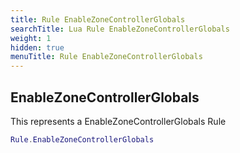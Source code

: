 ```yaml
---
title: Rule EnableZoneControllerGlobals
searchTitle: Lua Rule EnableZoneControllerGlobals
weight: 1
hidden: true
menuTitle: Rule EnableZoneControllerGlobals
---
```

## EnableZoneControllerGlobals

This represents a EnableZoneControllerGlobals Rule
```lua
Rule.EnableZoneControllerGlobals
```